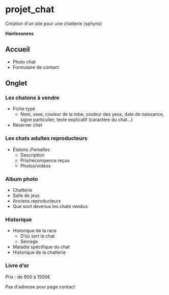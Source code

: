 # projet_chat
Création d'un site pour une chatterie (sphynx)

**Hairlessness**

## Accueil 
* Photo chat 
* Formulaire de contact 

## Onglet

### Les chatons à vendre 
* Fiche type 
  * Nom, sexe, couleur de la robe, couleur des yeux, date de naissance, signe particulier, texte explicatif (caractère du chat…) 
* Réserver chat

### Les chats adultes reproducteurs
* Étalons /Femelles 
  * Description
  * Prix/récompence reçus 
  * Photos/vidéos

### Album photo 
* Chatterie
* Salle de jeux 
* Anciens reproducteurs
* Que sont devenus les chats vendus

### Historique 
* Historique de la race
   * D’où sort le chat
   * Sevrage 
* Maladie spécifique du chat
* Historique de la chatterie

### Livre d’or 


Prix : de 900 à 1500€

Pas d'adresse pour page contact 
